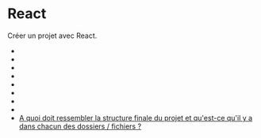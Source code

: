 # React

Créer un projet avec React.


- []()
- []()
- []()
- []()
- []()
- []()
- []()
- []()
- [A quoi doit ressembler la structure finale du projet et qu'est-ce qu'il y a dans chacun des dossiers / fichiers ?](https://github.com/MagomedVoraev/react-tutoriel-doc/2-structure-projet-react.md)